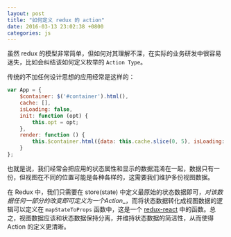 ```yaml
---
layout: post
title: "如何定义 redux 的 action"
date: 2016-03-13 23:02:38 +0800
categories: js
---
```


虽然 redux 的模型非常简单，但如何对其理解不深，在实际的业务研发中很容易迷失，比如会纠结该如何定义枚举的 `Action Type`。

<!-- more -->

传统的不加任何设计思想的应用经常是这样的：

```javascript
var App = {
    $container: $('#container').html(),
    cache: [],
    isLoading: false,
    init: function (opt) {
        this.opt = opt;
    },
    render: function () {
        this.$container.html({data: this.cache.slice(0, 5), isLoading: isLoading}});
    }
};
```

也就是说，我们经常会把应用的状态属性和显示的数据混淆在一起，数据只有一份，但视图在不同的位置可能是各种各样的，这需要我们维护多份视图数据。

在 Redux 中，我们只需要在 store(state) 中定义最原始的状态数据即可，_对该数据任何一部分的改变即可定义为一个Action__，而将状态数据转化成视图数据的逻辑可以定义在 `mapStateToProps` 函数中，这是一个 [redux-react](https://github.com/reactjs/react-redux) 中的函数。总之，视图数据应该和状态数据保持分离，并维持状态数据的简洁性，从而使得 Action 的定义更清晰。